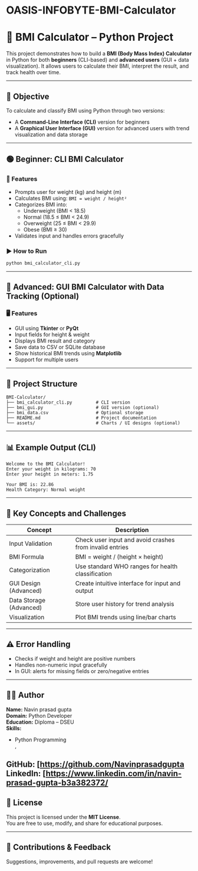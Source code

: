 # OASIS-INFOBYTE-BMI-Calculator



# 🧮 BMI Calculator – Python Project

This project demonstrates how to build a **BMI (Body Mass Index) Calculator** in Python for both **beginners** (CLI-based) and **advanced users** (GUI + data visualization). It allows users to calculate their BMI, interpret the result, and track health over time.

---

## 🎯 Objective

To calculate and classify BMI using Python through two versions:
- A **Command-Line Interface (CLI)** version for beginners
- A **Graphical User Interface (GUI)** version for advanced users with trend visualization and data storage

---

## 🟢 Beginner: CLI BMI Calculator

### 🔧 Features
- Prompts user for weight (kg) and height (m)
- Calculates BMI using: `BMI = weight / height²`
- Categorizes BMI into:
  - Underweight (BMI < 18.5)
  - Normal (18.5 ≤ BMI < 24.9)
  - Overweight (25 ≤ BMI < 29.9)
  - Obese (BMI ≥ 30)
- Validates input and handles errors gracefully

### ▶️ How to Run
```bash
python bmi_calculator_cli.py
```

---

## 🔵 Advanced: GUI BMI Calculator with Data Tracking (Optional)

### 🖥️ Features
- GUI using **Tkinter** or **PyQt**
- Input fields for height & weight
- Displays BMI result and category
- Save data to CSV or SQLite database
- Show historical BMI trends using **Matplotlib**
- Support for multiple users

---

## 📁 Project Structure

```
BMI-Calculator/
├── bmi_calculator_cli.py         # CLI version
├── bmi_gui.py                    # GUI version (optional)
├── bmi_data.csv                  # Optional storage
├── README.md                     # Project documentation
└── assets/                       # Charts / UI designs (optional)
```

---

## 📊 Example Output (CLI)
```
Welcome to the BMI Calculator!
Enter your weight in kilograms: 70
Enter your height in meters: 1.75

Your BMI is: 22.86
Health Category: Normal weight
```

---

## 🧠 Key Concepts and Challenges

| Concept                | Description                                                   |
|------------------------|---------------------------------------------------------------|
| Input Validation       | Check user input and avoid crashes from invalid entries       |
| BMI Formula            | BMI = weight / (height × height)                             |
| Categorization         | Use standard WHO ranges for health classification            |
| GUI Design (Advanced)  | Create intuitive interface for input and output               |
| Data Storage (Advanced)| Store user history for trend analysis                         |
| Visualization          | Plot BMI trends using line/bar charts                         |

---

## ⚠️ Error Handling
- Checks if weight and height are positive numbers
- Handles non-numeric input gracefully
- In GUI: alerts for missing fields or zero/negative entries

---

## 👨‍💻 Author

**Name:** Navin prasad gupta  
**Domain:** Python Developer  
**Education:** Diploma – DSEU  
**Skills:**  
- Python Programming  
,

**GitHub:** [https://github.com/Navinprasadgupta
**LinkedIn:** [https://www.linkedin.com/in/navin-prasad-gupta-b3a382372/ 
---

## 📘 License

This project is licensed under the **MIT License**.  
You are free to use, modify, and share for educational purposes.

---

## 🙌 Contributions & Feedback

Suggestions, improvements, and pull requests are welcome!
